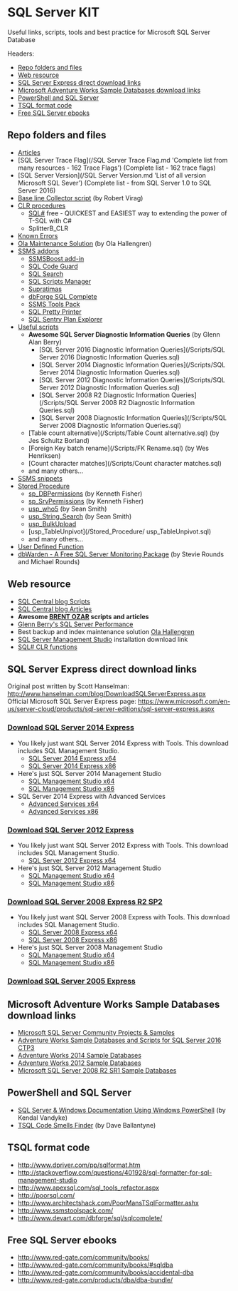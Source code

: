 # SQL Server KIT
Useful links, scripts, tools and best practice for Microsoft SQL Server Database

Headers:
 - [Repo folders and files](#repo-folders-and-files)
 - [Web resource](#web-resource)
 - [SQL Server Express direct download links](#sql-server-express-direct-download-links)
 - [Microsoft Adventure Works Sample Databases download links](#microsoft-adventure-works-sample-databases-download-links)
 - [PowerShell and SQL Server](#powershell-and-sql-server)
 - [TSQL format code](#tsql-format-code)
 - [Free SQL Server ebooks](#free-sql-server-ebooks)


## Repo folders and files
 - [Articles](/Articles)
 - [SQL Server Trace Flag](/SQL Server Trace Flag.md 'Complete list from many resources - 162 Trace Flags') (Complete list - 162 trace flags)
 - [SQL Server Version](/SQL Server Version.md 'List of all version Microsoft SQL Sever') (Complete list - from SQL Server 1.0 to SQL Server 2016)
 - [Base line Collector script](/BaselineCollector) (by Robert Virag)
 - [CLR procedures](/CLR)
    - [SQL#](/CLR/SQLsharp_SETUP.sql) free - QUICKEST and EASIEST way to extending the power of T-SQL with C#
    - SplitterB_CLR
 - [Known Errors](/Errors)
 - [Ola Maintenance Solution](/Ola_Maintenance_Solution) (by Ola Hallengren)
 - [SSMS addons](/SSMS_addons)
    - [SSMSBoost add-in](/SSMS_addons#ssmsboost 'Adds missing features and improves your productivity')
    - [SQL Code Guard](/SSMS_addons#sql-code-guard 'Provides fast and comprehensive static analysis for T-Sql code, shows code complexity and objects dependencies')
    - [SQL Search](/SSMS_addons#sql-search 'Free add-in from Red Gate that lets you quickly search for SQL across your databases')
    - [SQL Scripts Manager](/SSMS_addons#sql-scripts-manager 'Powerful and reliable scripts written by SQL Server experts')
    - [Supratimas](/SSMS_addons#supratimas 'SQL Server query execution visualizer')
    - [dbForge SQL Complete](/SSMS_addons#dbforge-sql-complete)
    - [SSMS Tools Pack](/SSMS_addons#ssms-tools-pack)
    - [SQL Pretty Printer](/SSMS_addons#sql-pretty-printer)
    - [SQL Sentry Plan Explorer](/SSMS_addons#sql-sentry-plan-explorer)
 - [Useful scripts](/Scripts)
    - **Awesome SQL Server Diagnostic Information Queries** (by Glenn Alan Berry)
      - [SQL Server 2016 Diagnostic Information Queries](/Scripts/SQL Server 2016 Diagnostic Information Queries.sql)
      - [SQL Server 2014 Diagnostic Information Queries](/Scripts/SQL Server 2014 Diagnostic Information Queries.sql)
      - [SQL Server 2012 Diagnostic Information Queries](/Scripts/SQL Server 2012 Diagnostic Information Queries.sql)
      - [SQL Server 2008 R2 Diagnostic Information Queries](/Scripts/SQL Server 2008 R2 Diagnostic Information Queries.sql)
      - [SQL Server 2008 Diagnostic Information Queries](/Scripts/SQL Server 2008 Diagnostic Information Queries.sql)
    - [Table count alternative](/Scripts/Table Count alternative.sql) (by Jes Schultz Borland)
    - [Foreign Key batch rename](/Scripts/FK Rename.sql) (by Wes Henriksen)
    - [Count character matches](/Scripts/Count character matches.sql)
    - and many others...
 - [SSMS snippets](/Snippets)
 - [Stored Procedure](/Stored_Procedure)
   - [sp_DBPermissions](/Stored_Procedure/sp_DBPermissions.sql) (by Kenneth Fisher)
   - [sp_SrvPermissions](/Stored_Procedure/sp_SrvPermissions.sql) (by Kenneth Fisher)
   - [usp_who5](/Stored_Procedure/usp_who5.sql) (by Sean Smith)
   - [usp_String_Search](/Stored_Procedure/usp_String_Search.sql) (by Sean Smith)
   - [usp_BulkUpload](/Stored_Procedure/usp_BulkUpload.sql)
   - [usp_TableUnpivot](/Stored_Procedure/ usp_TableUnpivot.sql)
   - and many others...
 - [User Defined Function](/User_Defined_Function)
 - [dbWarden - A Free SQL Server Monitoring Package](/dbWarden) (by Stevie Rounds and Michael Rounds)


## Web resource
 - [SQL Central blog Scripts]
 - [SQL Central blog Articles]
 - **Awesome [BRENT OZAR] scripts and articles**
 - [Glenn Berry's SQL Server Performance]
 - Best backup and index maintenance solution [Ola Hallengren]
 - [SQL Server Management Studio] installation download link
 - [SQL# CLR functions](http://www.sqlsharp.com/)


## SQL Server Express direct download links
Original post written by Scott Hanselman: <http://www.hanselman.com/blog/DownloadSQLServerExpress.aspx><br />
Official Microsoft SQL Server Express page: <https://www.microsoft.com/en-us/server-cloud/products/sql-server-editions/sql-server-express.aspx>


### [Download SQL Server 2014 Express](http://www.microsoft.com/en-us/download/details.aspx?id=42299)
-   You likely just want SQL Server 2014 Express with Tools. This
    download includes SQL Management Studio.
    -   [SQL Server 2014 Express x64](http://download.microsoft.com/download/E/A/E/EAE6F7FC-767A-4038-A954-49B8B05D04EB/ExpressAndTools%2064BIT/SQLEXPRWT_x64_ENU.exe)
    -   [SQL Server 2014 Express x86](http://download.microsoft.com/download/E/A/E/EAE6F7FC-767A-4038-A954-49B8B05D04EB/ExpressAndTools%2032BIT/SQLEXPRWT_x86_ENU.exe)
-   Here's just SQL Server 2014 Management Studio
    -   [SQL Management Studio x64](http://download.microsoft.com/download/E/A/E/EAE6F7FC-767A-4038-A954-49B8B05D04EB/MgmtStudio%2064BIT/SQLManagementStudio_x64_ENU.exe)
    -   [SQL Management Studio x86](http://download.microsoft.com/download/E/A/E/EAE6F7FC-767A-4038-A954-49B8B05D04EB/MgmtStudio%2032BIT/SQLManagementStudio_x86_ENU.exe)
-   SQL Server 2014 Express with Advanced Services
    -   [Advanced Services x64](http://download.microsoft.com/download/E/A/E/EAE6F7FC-767A-4038-A954-49B8B05D04EB/ExpressAdv%2064BIT/SQLEXPRADV_x64_ENU.exe)
    -   [Advanced Services x86](http://download.microsoft.com/download/E/A/E/EAE6F7FC-767A-4038-A954-49B8B05D04EB/ExpressAdv%2032BIT/SQLEXPRADV_x86_ENU.exe)

### [Download SQL Server 2012 Express](http://www.microsoft.com/en-us/download/details.aspx?id=29062)
-   You likely just want SQL Server 2012 Express with Tools. This
    download includes SQL Management Studio.
    -   [SQL Server 2012 Express x64](http://download.microsoft.com/download/8/D/D/8DD7BDBA-CEF7-4D8E-8C16-D9F69527F909/ENU/x64/SQLEXPRWT_x64_ENU.exe)
-   Here's just SQL Server 2012 Management Studio
    -   [SQL Management Studio x64](http://download.microsoft.com/download/8/D/D/8DD7BDBA-CEF7-4D8E-8C16-D9F69527F909/ENU/x64/SQLManagementStudio_x64_ENU.exe)
    -   [SQL Management Studio
        x86](http://download.microsoft.com/download/8/D/D/8DD7BDBA-CEF7-4D8E-8C16-D9F69527F909/ENU/x86/SQLManagementStudio_x86_ENU.exe)

### [Download SQL Server 2008 Express R2 SP2](http://www.microsoft.com/en-us/download/details.aspx?id=30438)
-   You likely just want SQL Server 2008 Express with Tools. This
    download includes SQL Management Studio.
    -   [SQL Server 2008 Express x64](http://download.microsoft.com/download/0/4/B/04BE03CD-EAF3-4797-9D8D-2E08E316C998/SQLEXPRWT_x64_ENU.exe)
    -   [SQL Server 2008 Express x86](http://download.microsoft.com/download/0/4/B/04BE03CD-EAF3-4797-9D8D-2E08E316C998/SQLEXPRWT_x86_ENU.exe)
-   Here's just SQL Server 2008 Management Studio
    -   [SQL Management Studio x64](http://download.microsoft.com/download/0/4/B/04BE03CD-EAF3-4797-9D8D-2E08E316C998/SQLManagementStudio_x64_ENU.exe)
    -   [SQL Management Studio x86](http://download.microsoft.com/download/0/4/B/04BE03CD-EAF3-4797-9D8D-2E08E316C998/SQLManagementStudio_x86_ENU.exe)

### [Download SQL Server 2005 Express](https://www.microsoft.com/en-us/download/details.aspx?id=21844)


## Microsoft Adventure Works Sample Databases download links
 - [Microsoft SQL Server Community Projects & Samples](http://sqlserversamples.codeplex.com/)
 - [Adventure Works Sample Databases and Scripts for SQL Server 2016 CTP3](http://www.microsoft.com/en-us/download/details.aspx?id=49502)
 - [Adventure Works 2014 Sample Databases](https://msftdbprodsamples.codeplex.com/releases/view/125550)
 - [Adventure Works 2012 Sample Databases](http://msftdbprodsamples.codeplex.com/releases/view/55330)
 - [Microsoft SQL Server 2008 R2 SR1 Sample Databases](https://sqlserversamples.codeplex.com/releases/view/72278)


## PowerShell and SQL Server
 - [SQL Server & Windows Documentation Using Windows PowerShell](https://sqlpowerdoc.codeplex.com/) (by Kendal Vandyke)
 - [TSQL Code Smells Finder](https://tsqlsmells.codeplex.com/) (by Dave Ballantyne)


## TSQL format code
 - http://www.dpriver.com/pp/sqlformat.htm
 - http://stackoverflow.com/questions/401928/sql-formatter-for-sql-management-studio
 - http://www.apexsql.com/sql_tools_refactor.aspx
 - http://poorsql.com/
 - http://www.architectshack.com/PoorMansTSqlFormatter.ashx
 - http://www.ssmstoolspack.com/
 - http://www.devart.com/dbforge/sql/sqlcomplete/


## Free SQL Server ebooks
 - http://www.red-gate.com/community/books/
 - http://www.red-gate.com/community/books/#sqldba
 - http://www.red-gate.com/community/books/accidental-dba
 - http://www.red-gate.com/products/dba/dba-bundle/


[SQL Central blog Scripts]:http://www.sqlservercentral.com/Scripts/
[SQL Central blog Articles]:http://www.sqlservercentral.com/Articles/
[BRENT OZAR]:http://www.brentozar.com/
[Glenn Berry's SQL Server Performance]:http://sqlserverperformance.wordpress.com/
[Ola Hallengren]:http://ola.hallengren.com/
[SQL Server Management Studio]:https://msdn.microsoft.com/en-us/library/mt238290.aspx
